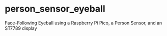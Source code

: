 # person_sensor_eyeball
Face-Following Eyeball using a Raspberry Pi Pico, a Person Sensor, and an ST7789 display
